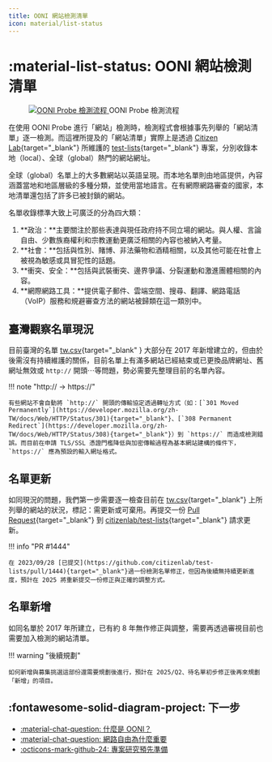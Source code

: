 ```yaml
---
title: OONI 網站檢測清單
icon: material/list-status
---
```

# :material-list-status: OONI 網站檢測清單

<figure markdown="span">
    <a target="_blank"
       href="../assets/images/ooni_asn.svg">
        <img src="../assets/images/ooni_asn.svg"
            alt="OONI Probe 檢測流程"
            title="OONI Probe 檢測流程"
        >
    </a>
    <caption>OONI Probe 檢測流程</caption>
</figure>

在使用 OONI Probe 進行「網站」檢測時，檢測程式會根據事先列舉的「網站清單」逐一檢測。而這裡所提及的「網站清單」實際上是透過 [Citizen Lab](https://citizenlab.ca/){target="_blank"} 所維護的 [test-lists](https://github.com/citizenlab/test-lists){target="_blank"} 專案，分別收錄本地（local）、全球（global）熱門的網站網址。

全球（global）名單上的大多數網站以英語呈現。而本地名單則由地區提供，內容涵蓋當地和地區層級的多種分類，並使用當地語言。在有網際網路審查的國家，本地清單還包括了許多已被封鎖的網站。

名單收錄標準大致上可廣泛的分為四大類：

1. **政治：**主要關注於那些表達與現任政府持不同立場的網站。與人權、言論自由、少數族裔權利和宗教運動更廣泛相關的內容也被納入考量。
2. **社會：**包括與性別、賭博、非法藥物和酒精相關，以及其他可能在社會上被視為敏感或具冒犯性的話題。
3. **衝突、安全：**包括與武裝衝突、邊界爭議、分裂運動和激進團體相關的內容。
4. **網際網路工具：**提供電子郵件、雲端空間、搜尋、翻譯、網路電話（VoIP）服務和規避審查方法的網站被歸類在這一類別中。

## 臺灣觀察名單現況

目前臺灣的名單 [tw.csv](https://github.com/citizenlab/test-lists/blob/master/lists/tw.csv){target="_blank" } 大部分在 2017 年新增建立的，但由於後需沒有持續維護的關係，目前名單上有滿多網站已經結束或已更換品牌網址、舊網址無效或 `http://` 開頭⋯等問題，勢必需要先整理目前的名單內容。

!!! note "http:// → https://"

    有些網站不會自動將 `http://` 開頭的傳輸協定透過轉址方式（如：[`301 Moved Permanently`](https://developer.mozilla.org/zh-TW/docs/Web/HTTP/Status/301){target="_blank"}、[`308 Permanent Redirect`](https://developer.mozilla.org/zh-TW/docs/Web/HTTP/Status/308){target="_blank"}）到 `https://` 而造成檢測錯誤。而目前在申請 TLS/SSL 憑證門檻降低與加密傳輸過程為基本網站建構的條件下，`https://` 應為預設的輸入網址格式。

## 名單更新

如同現況的問題，我們第一步需要逐一檢查目前在 [tw.csv](https://github.com/citizenlab/test-lists/blob/master/lists/tw.csv){target="_blank"} 上所列舉的網站的狀況，標記：需更新或可棄用。再提交一份 [Pull Request](https://gitbook.tw/chapters/github/pull-request){target="_blank"} 到 [citizenlab/test-lists](https://github.com/citizenlab/test-lists){target="_blank"} 請求更新。

!!! info "PR #1444"

    在 2023/09/28 [已提交](https://github.com/citizenlab/test-lists/pull/1444){target="_blank"}過一份檢測名單修正，但因為後續無持續更新進度，預計在 2025 將重新提交一份修正與正確的調整方式。

## 名單新增

如同名單於 2017 年所建立，已有約 8 年無作修正與調整，需要再透過審視目前也需要加入檢測的網站清單。

!!! warning "後續規劃"

    如何新增與募集挑選這部份還需要規劃後進行，預計在 2025/Q2、待名單初步修正後再來規劃「新增」的項目。

## :fontawesome-solid-diagram-project: 下一步

<div class="grid cards" markdown>

- [:material-chat-question: 什麼是 OONI？](./what-is-ooni.md)
- [:material-chat-question: 網路自由為什麼重要](./internet-freedom-matter.md)
- [:octicons-mark-github-24: 專案研究預先準備](./setup-repo.md)

</div>
